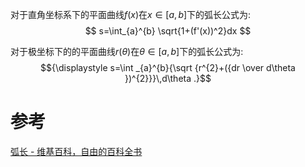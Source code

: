 


对于直角坐标系下的平面曲线$f(x)$在$x\in[a,b]$下的弧长公式为:
$$
s=\int_{a}^{b} \sqrt{1+(f'(x))^2}dx
$$

对于极坐标下的的平面曲线$r(\theta)$在$\theta\in[a,b]$下的弧长公式为:
$${\displaystyle s=\int _{a}^{b}{\sqrt {r^{2}+({dr \over d\theta })^{2}}}\,d\theta .}$$

# 参考
[弧长 - 维基百科，自由的百科全书](https://zh.wikipedia.org/wiki/%E5%BC%A7%E9%95%BF)
